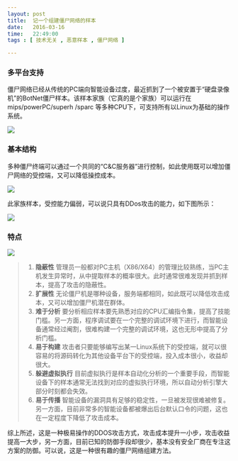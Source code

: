 ```yaml
---
layout: post
title:  记一个组建僵尸网络的样本
date:   2016-03-16
time:   22:49:00
tags : [ 技术无关 , 恶意样本 , 僵尸网络 ]

---
```


### 多平台支持

僵尸网络已经从传统的PC端向智能设备过度，最近抓到了一个被安置于“硬盘录像机”的BotNet僵尸样本。该样本家族（它真的是个家族）可以运行在mips/powerPC/superh /sparc 等多种CPU下，可支持所有以Linux为基础的操作系统。

![](http://rootkiter.com/images/2016_03_16_22_59/1.png)

### 基本结构

多种僵尸终端可以通过一个共同的“C&C服务器”进行控制，如此使用既可以增加僵尸网络的受控端，又可以降低操控成本。

![](http://rootkiter.com/images/2016_03_16_22_59/2.jpg)

此家族样本，受控能力偏弱，可以说只具有DDos攻击的能力，如下图所示：

![](http://rootkiter.com/images/2016_03_16_22_59/3.png)

### 特点

![](http://rootkiter.com/images/2016_03_16_22_59/4.png)

> 1. **隐蔽性** 管理员一般都对PC主机（X86/X64）的管理比较熟练，当PC主机发生异常时，从中提取样本的概率很大。此时通常很难发现并抓到样本，提高了攻击的隐蔽性。  
> 2. **扩展性** 无论僵尸机是哪种设备，服务端都相同，如此既可以降低攻击成本，又可以增加僵尸机潜在群体。
> 3. **难于分析** 要分析相应样本要先熟悉对应的CPU汇编指令集，提高了技能门槛。另一方面，程序调试要在一个完整的调试环境下进行，而智能设备通常经过阉割，很难构建一个完整的调试环境，这也无形中提高了分析门槛。 
> 4. **易于构建** 攻击者只要能够编写出某一Linux系统下的受控端，就可以很容易的将源码转化为其他设备平台下的受控端，投入成本很小，收益却很大。
> 5. **躲避虚拟执行** 目前虚拟执行是样本自动化分析的一个重要手段，而智能设备下的样本通常无法找到对应的虚拟执行环境，所以自动分析引擎大部分时刻都会失效。
> 6. **易于传播** 智能设备的漏洞具有足够的稳定性，一旦被发现很难被修复。另一方面，目前非常多的智能设备都被爆出后台默认口令的问题，这也在一定程度下降低了攻击成本。


综上所述，这是一种极易操作的DDOS攻击方式，攻击成本提升一小步，攻击收益提高一大步，另一方面，目前已知的防御手段却很少，基本没有安全厂商在专注这方案的防御。可以说，这是一种很有趣的僵尸网络组建方法。
